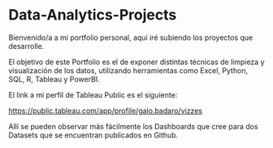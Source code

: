 # Data-Analytics-Projects

Bienvenido/a a mi portfolio personal, aquí iré subiendo los proyectos que desarrolle.

El objetivo de este Portfolio es el de exponer distintas técnicas de limpieza y visualización de los datos, utilizando herramientas como Excel, Python, SQL, R, Tableau y PowerBI. 

El link a mi perfil de Tableau Public es el siguiente:

https://public.tableau.com/app/profile/galo.badaro/vizzes

Allí se pueden observar más fácilmente los Dashboards que cree para dos Datasets que se encuentran publicados en Github. 

